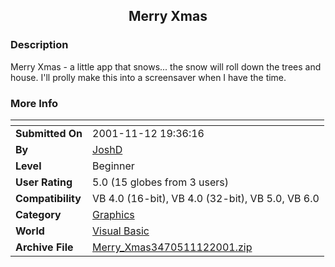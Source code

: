 ﻿<div align="center">

## Merry Xmas


</div>

### Description

Merry Xmas - a little app that snows... the snow will roll down the trees and house. I'll prolly make this into a screensaver when I have the time.
 
### More Info
 


<span>             |<span>
---                |---
**Submitted On**   |2001-11-12 19:36:16
**By**             |[JoshD](https://github.com/Planet-Source-Code/PSCIndex/blob/master/ByAuthor/joshd.md)
**Level**          |Beginner
**User Rating**    |5.0 (15 globes from 3 users)
**Compatibility**  |VB 4\.0 \(16\-bit\), VB 4\.0 \(32\-bit\), VB 5\.0, VB 6\.0
**Category**       |[Graphics](https://github.com/Planet-Source-Code/PSCIndex/blob/master/ByCategory/graphics__1-46.md)
**World**          |[Visual Basic](https://github.com/Planet-Source-Code/PSCIndex/blob/master/ByWorld/visual-basic.md)
**Archive File**   |[Merry\_Xmas3470511122001\.zip](https://github.com/Planet-Source-Code/joshd-merry-xmas__1-28831/archive/master.zip)








